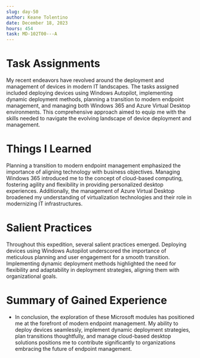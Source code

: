 ```yaml
---
slug: day-50
author: Keane Tolentino
date: December 18, 2023
hours: 454
task: MD-102T00---A
---
```


# Task Assignments

My recent endeavors have revolved around the deployment and management of devices in modern IT landscapes. The tasks assigned included deploying devices using Windows Autopilot, implementing dynamic deployment methods, planning a transition to modern endpoint management, and managing both Windows 365 and Azure Virtual Desktop environments. This comprehensive approach aimed to equip me with the skills needed to navigate the evolving landscape of device deployment and management.

# Things I Learned

Planning a transition to modern endpoint management emphasized the importance of aligning technology with business objectives. Managing Windows 365 introduced me to the concept of cloud-based computing, fostering agility and flexibility in providing personalized desktop experiences. Additionally, the management of Azure Virtual Desktop broadened my understanding of virtualization technologies and their role in modernizing IT infrastructures.

# Salient Practices

Throughout this expedition, several salient practices emerged. Deploying devices using Windows Autopilot underscored the importance of meticulous planning and user engagement for a smooth transition. Implementing dynamic deployment methods highlighted the need for flexibility and adaptability in deployment strategies, aligning them with organizational goals.

# Summary of Gained Experience

- In conclusion, the exploration of these Microsoft modules has positioned me at the forefront of modern endpoint management. My ability to deploy devices seamlessly, implement dynamic deployment strategies, plan transitions thoughtfully, and manage cloud-based desktop solutions positions me to contribute significantly to organizations embracing the future of endpoint management.
